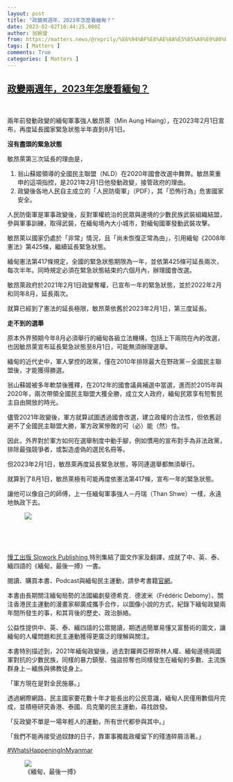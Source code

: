 ```yaml
---
layout: post
title: "政變兩週年，2023年怎麼看緬甸？"
date: 2023-02-02T10:44:25.000Z
author: 翁婉瑩
from: https://matters.news/@reprily/%E6%94%BF%E8%AE%8A%E5%85%A9%E9%80%B1%E5%B9%B4-2023%E5%B9%B4%E6%80%8E%E9%BA%BC%E7%9C%8B%E7%B7%AC%E7%94%B8-bafybeienu4dl7e2jdkp6h2jmsk22va2vx6436sj4g7j3e4pivuuxagiezi
tags: [ Matters ]
comments: True
categories: [ Matters ]
---
```

<!--1675334665000-->
[政變兩週年，2023年怎麼看緬甸？](https://matters.news/@reprily/%E6%94%BF%E8%AE%8A%E5%85%A9%E9%80%B1%E5%B9%B4-2023%E5%B9%B4%E6%80%8E%E9%BA%BC%E7%9C%8B%E7%B7%AC%E7%94%B8-bafybeienu4dl7e2jdkp6h2jmsk22va2vx6436sj4g7j3e4pivuuxagiezi)
------

<div>
<p><br></p><p>兩年前發動政變的緬甸軍事強人敏昂萊（Min Aung Hlaing），在2023年2月1日宣布，再度延長國家緊急狀態半年直到8月1日。</p><p><strong>沒有盡頭的緊急狀態</strong></p><p>敏昂萊第三次延長的理由是，</p><ol><li>翁山蘇姬領導的全國民主聯盟（NLD）在2020年國會改選中舞弊。敏昂萊重申的這項指控，是2021年2月1日他發動政變，接管政府的理由。</li><li>政變後各地人民自主成立的「人民防衛軍」（PDF），其「恐怖行為」危害國家安全。</li></ol><p>人民防衛軍是軍事政變後，反對軍權統治的民眾與邊境的少數民族武裝組織結盟，參與軍事訓練，取得武裝，在緬甸境內大小城市，對緬甸國軍發動武裝攻擊。</p><p>敏昂萊以國家仍處於「非常」情況，且「尚未恢復正常為由」，引用緬甸《2008年憲法》第425條，繼續延長緊急狀態。</p><p>緬甸憲法第417條規定，全國的緊急狀態期限為一年，並依第425條可延長兩次，每次半年。同時規定必須在緊急狀態結束的六個月內，辦理國會改選。</p><p>敏昂萊政府於2021年2月1日政變奪權，已宣布一年的緊急狀態，並於2022年2月和同年8月，延長兩次。</p><p>就算已經到了憲法的延長極限，敏昂萊依舊於2023年2月1日，第三度延長。</p><p><strong>走不到的選舉</strong></p><p>原本外界預期今年8月必須舉行的緬甸各級立法機構，包括上下兩院在內的改選，也因敏昂萊宣布延長緊急狀態至8月1日，可能無須辦理選舉。</p><p>緬甸的近代史中，軍人掌控的政黨，僅在2010年排除最大在野政黨－全國民主聯盟後，才能獲得勝選。</p><p>翁山蘇姬被多年軟禁後獲釋，在2012年的國會議員補選中當選，進而於2015年與2020年，兩次帶領全國民主聯盟大獲全勝，成立文人政府，緬甸民眾享有短暫民主自由開放的時光。</p><p>儘管2021年政變後，軍方就算試圖透過國會改選，建立政權的合法性，但依舊迴避不了全國民主聯盟大勝，軍方政黨慘敗的可（必）能（然）性。</p><p>因此，外界對於軍方如何在選舉制度中動手腳，例如慣用的宣布對手為非法政黨，排除最強競爭者，或製造虛偽的選民名冊等。</p><p>但2023年2月1日，敏昂萊再度延長緊急狀態，等同連選舉都無須舉行。</p><p>就算到了8月1日，敏昂萊極有可能再度依憲法第417條，宣布一年的緊急狀態。</p><p>讓他可以像自己的師傅，上一任緬甸軍事強人－丹瑞（Than Shwe）一樣，永遠地執政下去。</p><figure class="image"><img src="https://assets.matters.news/embed/4a0a14ff-b53c-4a3f-85f4-449df35a20d7.jpeg" data-asset-id="4a0a14ff-b53c-4a3f-85f4-449df35a20d7" referrerpolicy="no-referrer"><figcaption><span></span></figcaption></figure><p><br></p><p><br></p><p><a href="https://www.facebook.com/sloworkpublishing" rel="noopener noreferrer" target="_blank">慢工出版 Slowork Publishing </a> 特別集結了圖文作家及翻譯，成就了中、英、泰、緬四語的《緬甸，最後一搏》一書。</p><p>閱讀、購買本書、Podcast與緬甸民主運動，請參考書籍<a href="http://www.sloworkpublishing.com/myanmar_the_last_stand/?fbclid=IwAR0GxONZdnixyZmmDnAqSc_zvkd_1r30tTxolg7eFxVBN36OTT11gCbJi2Y" rel="noopener noreferrer" target="_blank">官網</a>。</p><p>本書由長期關注緬甸局勢的法國編劇斐德希克．德波米（Frédéric Debomy）、關注香港民主運動的漫畫家柳廣成攜手合作，以圖像小說的方式，紀錄下緬甸政變兩年間所發生的事，和其背後的歷史、政治脈絡。</p><p>公益性提供中、英、泰、緬四語的公眾閱讀，期透過簡單易懂又富藝術的圖文，讓緬甸的人權問題和民主運動獲得更廣泛的理解與關注。</p><p>本書特別描述到，2021年緬甸政變後，過去對羅興亞穆斯林人權、緬甸邊境與國軍對抗的少數民族，同樣的暴力鎮壓、強盜掠奪也同樣發生在緬甸的多數、主流族群身上－緬族與佛教徒身上。</p><p>「軍方現在是對全民施暴。」</p><p>透過網際網路，民主國家要花數十年才能長出的公民意識，緬甸人民僅用數個月完成，並積極研究香港、泰國、烏克蘭的民主運動，尋找啟發。</p><p>「反政變不單是一場年輕人的運動，所有世代都參與其中。」</p><p>「我們不能再接受過奴隸的日子，靠軍事獨裁政權留下的殘渣碎屑活著。」</p><p><a href="https://www.facebook.com/hashtag/whatshappeninginmyanmar?__eep__=6&__cft__[0]=AZUW_cgFjAgHRE3dMNHe7Ky-YnwWZ9mxNY8k3Su2RQZq6NsTwPVYzirr-wc4uXIqs3B_ju8NMNOhVmLPfOAh5B8O83fb_vhNWZaYXfKFR4d9I2ICc2Yl9gOjftx3q49kN3P_nzH-YWWpg_HLl-SQGVV13ZV-6I5tANZsmr7NokSl-f1I010c0WJqfKa6MivFeZ4&__tn__=*NK-R" rel="noopener noreferrer" target="_blank">#WhatsHappeningInMyanmar</a></p><figure class="image"><img src="https://assets.matters.news/embed/17b96ea8-e8c6-4f53-910e-0d47a8ca2ff5.jpeg" data-asset-id="17b96ea8-e8c6-4f53-910e-0d47a8ca2ff5" referrerpolicy="no-referrer"><figcaption><span>《緬甸，最後一搏》</span></figcaption></figure><p><br></p><p><br></p>
</div>
